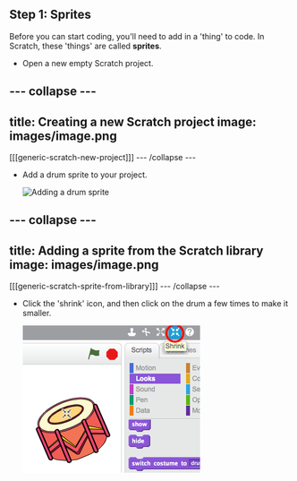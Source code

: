 ## Step 1: Sprites

Before you can start coding, you'll need to add in a 'thing' to code. In Scratch, these 'things' are called __sprites__.

+ Open a new empty Scratch project.

--- collapse ---
---
title: Creating a new Scratch project
image: images/image.png
---
[[[generic-scratch-new-project]]]
--- /collapse ---

+ Add a drum sprite to your project.

    ![Adding a drum sprite](images/band-drum.png)

--- collapse ---
---
title: Adding a sprite from the Scratch library
image: images/image.png
---

[[[generic-scratch-sprite-from-library]]]
--- /collapse ---

+ Click the 'shrink' icon, and then click on the drum a few times to make it smaller.

	![Shrinking the drum sprite](images/band-shrink.png)
